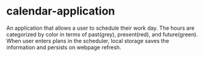# calendar-application

An application that allows a user to schedule their work day. The hours are categorized by color in terms of past(grey), present(red), and future(green). When user enters plans in the scheduler, local storage saves the information and persists on webpage refresh.